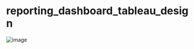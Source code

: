 # reporting_dashboard_tableau_design

![image]((https://github.com/JiayangChloeDu/reporting_dashboard_tableau_design/blob/main/copy_6FF1675A-3AEA-4660-9173-03299E05598D.gif))
